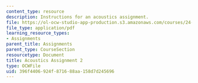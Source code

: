 ```yaml
---
content_type: resource
description: Instructions for an acoustics assignment.
file: https://ol-ocw-studio-app-production.s3.amazonaws.com/courses/24-910-topics-in-linguistic-theory-laboratory-phonology-spring-2007/396f4406924f871688aa158d7d245696_acoustics.pdf
file_type: application/pdf
learning_resource_types:
- Assignments
parent_title: Assignments
parent_type: CourseSection
resourcetype: Document
title: Acoustics Assignment 2
type: OCWFile
uid: 396f4406-924f-8716-88aa-158d7d245696
---
```

